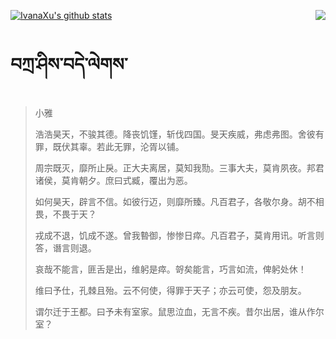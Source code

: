 [![IvanaXu's github stats](https://github-readme-stats.vercel.app/api?username=IvanaXu&show_icons=true&theme=vue-dark)](https://github.com/anuraghazra/github-readme-stats)
<img align="right" src="https://github-readme-stats.vercel.app/api/top-langs/?username=IvanaXu&langs_count=3&theme=graywhite" />
# བཀྲ་ཤིས་བདེ་ལེགས་
> 小雅
> 
> 浩浩昊天，不骏其德。降丧饥馑，斩伐四国。旻天疾威，弗虑弗图。舍彼有罪，既伏其辜。若此无罪，沦胥以铺。
> 
> 周宗既灭，靡所止戾。正大夫离居，莫知我勚。三事大夫，莫肯夙夜。邦君诸侯，莫肯朝夕。庶曰式臧，覆出为恶。
> 
> 如何昊天，辟言不信。如彼行迈，则靡所臻。凡百君子，各敬尔身。胡不相畏，不畏于天？
> 
> 戎成不退，饥成不遂。曾我暬御，惨惨日瘁。凡百君子，莫肯用讯。听言则答，谮言则退。
> 
> 哀哉不能言，匪舌是出，维躬是瘁。哿矣能言，巧言如流，俾躬处休！
> 
> 维曰予仕，孔棘且殆。云不何使，得罪于天子；亦云可使，怨及朋友。
> 
> 谓尔迁于王都。曰予未有室家。鼠思泣血，无言不疾。昔尔出居，谁从作尔室？
>
